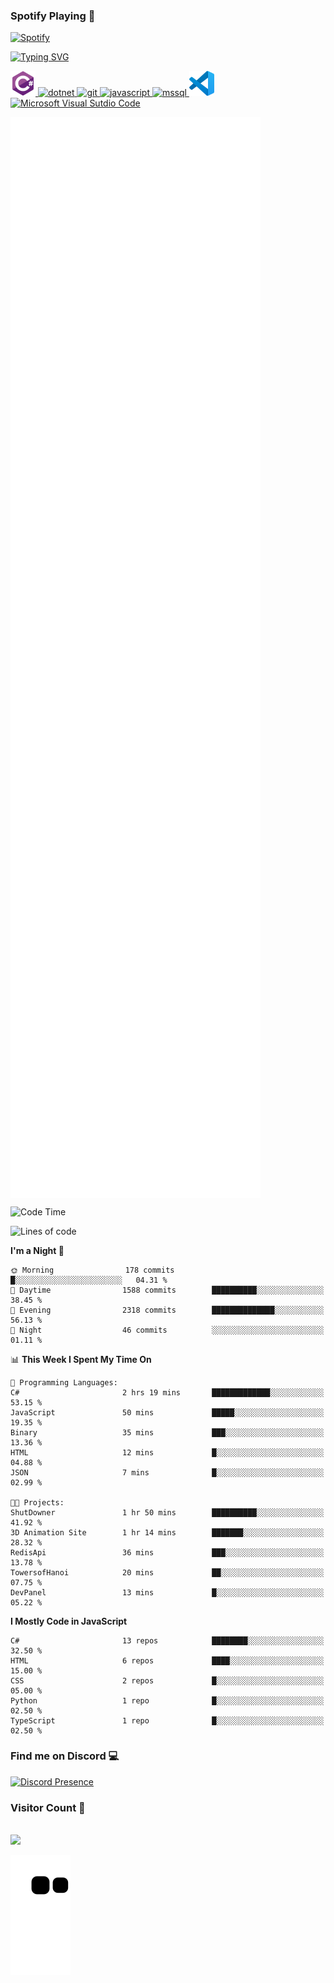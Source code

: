 ### Spotify Playing 🎵
[![Spotify](https://novatorem-callme-milad.vercel.app/api/spotify)](https://open.spotify.com/user/31qocuc7c7cg5zouwkn7jso7h5qa)

[![Typing SVG](https://readme-typing-svg.herokuapp.com?font=Fira+Code&weight=300&size=17&pause=3000&width=435&lines=Languages+and+Technologies+I+uses+%3A)](https://git.io/typing-svg)

<p dir="auto" style="text-decoration: none;"> <a href="https://www.w3schools.com/cs/" target="_blank" rel="noreferrer"> <img src="https://raw.githubusercontent.com/devicons/devicon/master/icons/csharp/csharp-original.svg" alt="csharp" width="40" height="40" style="max-width: 100%;"/> </a> <a href="https://dotnet.microsoft.com/" target="_blank" rel="noreferrer"> <img src="https://www.keenesystems.com/hubfs/250300p1323EDNmainDotNetCore2.png" alt="dotnet" width="40" height="40" style="max-width: 100%;"/> </a> <a href="https://git-scm.com/" target="_blank" rel="noreferrer"> <img src="https://www.vectorlogo.zone/logos/git-scm/git-scm-icon.svg" alt="git" width="40" height="40" style="max-width: 100%;"/> </a> <a href="https://developer.mozilla.org/en-US/docs/Web/JavaScript" target="_blank" rel="noreferrer"> <img src="https://media1.giphy.com/media/ln7z2eWriiQAllfVcn/giphy.gif?cid=790b7611bbce32499d76d60c2b8dfcd8de49af4e8ac5f042&rid=giphy.gif&ct=s" alt="javascript" width="40" height="40" style="max-width: 100%;"/> </a> <a href="https://www.microsoft.com/en-us/sql-server" target="_blank" rel="noreferrer"> <img src="https://assets.website-files.com/61d6b61c7084bb1d721a21aa/636add531dcf4d6ad0c45743_mssql%20260x260%20dark%20theme.png" alt="mssql" width="40" height="40" style="max-width: 100%;"/> </a><a href="https://code.visualstudio.com/" target="_blank" rel="noreferrer"> <img src="https://raw.githubusercontent.com/devicons/devicon/master/icons/vscode/vscode-original.svg" alt="Visual Sutdio Code" width="40" height="40" style="max-width: 100%;"/> </a> <a href="https://visualstudio.microsoft.com/" target="_blank" rel="noreferrer"> <img src="https://visualstudio.microsoft.com/wp-content/uploads/2021/10/Product-Icon.svg" alt="Microsoft Visual Sutdio Code" width="40" height="40" style="max-width: 100%;"/> </a> </p>

<img align="center" src="/github-metrics.svg" alt="Metrics" width="400">

<!--START_SECTION:waka-->
![Code Time](http://img.shields.io/badge/Code%20Time-558%20hrs%201%20min-blue)

![Lines of code](https://img.shields.io/badge/From%20Hello%20World%20I%27ve%20Written-2.4%20million%20lines%20of%20code-blue)

**I'm a Night 🦉** 

```text
🌞 Morning                178 commits         █░░░░░░░░░░░░░░░░░░░░░░░░   04.31 % 
🌆 Daytime                1588 commits        ██████████░░░░░░░░░░░░░░░   38.45 % 
🌃 Evening                2318 commits        ██████████████░░░░░░░░░░░   56.13 % 
🌙 Night                  46 commits          ░░░░░░░░░░░░░░░░░░░░░░░░░   01.11 % 
```


📊 **This Week I Spent My Time On** 

```text
💬 Programming Languages: 
C#                       2 hrs 19 mins       █████████████░░░░░░░░░░░░   53.15 % 
JavaScript               50 mins             █████░░░░░░░░░░░░░░░░░░░░   19.35 % 
Binary                   35 mins             ███░░░░░░░░░░░░░░░░░░░░░░   13.36 % 
HTML                     12 mins             █░░░░░░░░░░░░░░░░░░░░░░░░   04.88 % 
JSON                     7 mins              █░░░░░░░░░░░░░░░░░░░░░░░░   02.99 % 

🐱‍💻 Projects: 
ShutDowner               1 hr 50 mins        ██████████░░░░░░░░░░░░░░░   41.92 % 
3D Animation Site        1 hr 14 mins        ███████░░░░░░░░░░░░░░░░░░   28.32 % 
RedisApi                 36 mins             ███░░░░░░░░░░░░░░░░░░░░░░   13.78 % 
TowersofHanoi            20 mins             ██░░░░░░░░░░░░░░░░░░░░░░░   07.75 % 
DevPanel                 13 mins             █░░░░░░░░░░░░░░░░░░░░░░░░   05.22 % 
```

**I Mostly Code in JavaScript** 

```text
C#                       13 repos            ████████░░░░░░░░░░░░░░░░░   32.50 % 
HTML                     6 repos             ████░░░░░░░░░░░░░░░░░░░░░   15.00 % 
CSS                      2 repos             █░░░░░░░░░░░░░░░░░░░░░░░░   05.00 % 
Python                   1 repo              █░░░░░░░░░░░░░░░░░░░░░░░░   02.50 % 
TypeScript               1 repo              █░░░░░░░░░░░░░░░░░░░░░░░░   02.50 % 
```




<!--END_SECTION:waka-->

### Find me on Discord 💻
<!-- Old one -->
<!-- <a href="https://discord.gg/pQVcABAxAy" rel="nofollow"> 
  <img src="https://discord.c99.nl/widget/theme-3/1001889586626175006.png" data-canonical-src="https://discord.c99.nl/widget/theme-3/1001889586626175006.png" style="max-width: 100%;"></a> -->
  
[![Discord Presence](https://lanyard.cnrad.dev/api/852796108304023564)](https://discord.com/users/1001889586626175006)

### Visitor Count 🔢
<p align="left"> 
  <br>
  <img src="https://profile-counter.glitch.me/itz-Amethyst/count.svg" />
</p>

<img src="https://github.com/itz-Amethyst/itz-Amethyst/blob/output/github-contribution-grid-snake.svg" alt="snake" style="max-width: 100%;">
